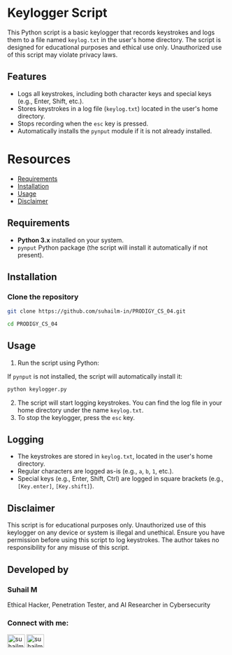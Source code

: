 # Keylogger Script

This Python script is a basic keylogger that records keystrokes and logs them to a file named `keylog.txt` in the user's home directory. The script is designed for educational purposes and ethical use only. Unauthorized use of this script may violate privacy laws.

## Features

- Logs all keystrokes, including both character keys and special keys (e.g., Enter, Shift, etc.).
- Stores keystrokes in a log file (`keylog.txt`) located in the user's home directory.
- Stops recording when the `esc` key is pressed.
- Automatically installs the `pynput` module if it is not already installed.

# Resources
- [Requirements](#requirements)
- [Installation](#installation)
- [Usage](#usage)
- [Disclaimer](#Disclaimer)

## Requirements

- **Python 3.x** installed on your system.
- `pynput` Python package (the script will install it automatically if not present).

## Installation

### Clone the repository
```bash
git clone https://github.com/suhailm-in/PRODIGY_CS_04.git
```
```bash
cd PRODIGY_CS_04
```

## Usage

1. Run the script using Python:

If `pynput` is not installed, the script will automatically install it:

```bash
python keylogger.py
```
2. The script will start logging keystrokes. You can find the log file in your home directory under the name `keylog.txt`.
3. To stop the keylogger, press the `esc` key.

## Logging

- The keystrokes are stored in `keylog.txt`, located in the user's home directory.
- Regular characters are logged as-is (e.g., `a`, `b`, `1`, etc.).
- Special keys (e.g., Enter, Shift, Ctrl) are logged in square brackets (e.g., `[Key.enter]`, `[Key.shift]`).

## Disclaimer

This script is for educational purposes only. Unauthorized use of this keylogger on any device or system is illegal and unethical. Ensure you have permission before using this script to log keystrokes. The author takes no responsibility for any misuse of this script.


## Developed by
### Suhail M 
Ethical Hacker, Penetration Tester, and AI Researcher in Cybersecurity
<h3 align="left">Connect with me:</h3>
<p align="left">
<a href="https://twitter.com/suhailm_in" target="blank"><img align="center" src="https://raw.githubusercontent.com/rahuldkjain/github-profile-readme-generator/master/src/images/icons/Social/twitter.svg" alt="suhailm_online" height="30" width="40" /></a>
<a href="https://linkedin.com/in/suhailm-in" target="blank"><img align="center" src="https://raw.githubusercontent.com/rahuldkjain/github-profile-readme-generator/master/src/images/icons/Social/linked-in-alt.svg" alt="suhailm-online" height="30" width="40" /></a></p>



